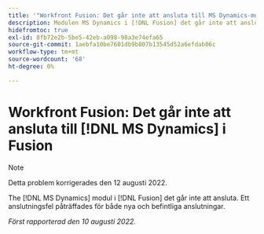 ```yaml
---
title: '"Workfront Fusion: Det går inte att ansluta till MS Dynamics-modulen i Fusion'
description: Modulen MS Dynamics i [!DNL Fusion] det går inte att ansluta. Ett anslutningsfel kan inte verifieras för både nya och befintliga anslutningar.
hidefromtoc: true
exl-id: 8fb72e2b-5be5-42eb-a098-98a3e74efa65
source-git-commit: 1aebfa10be7601db9b807b13545d52a6efdab06c
workflow-type: tm+mt
source-wordcount: '68'
ht-degree: 0%

---
```


# Workfront Fusion: Det går inte att ansluta till [!DNL MS Dynamics] i Fusion

>[!NOTE]
>
> Detta problem korrigerades den 12 augusti 2022.

The [!DNL MS Dynamics] modul i [!DNL Fusion] det går inte att ansluta. Ett anslutningsfel påträffades för både nya och befintliga anslutningar.

_Först rapporterad den 10 augusti 2022._
